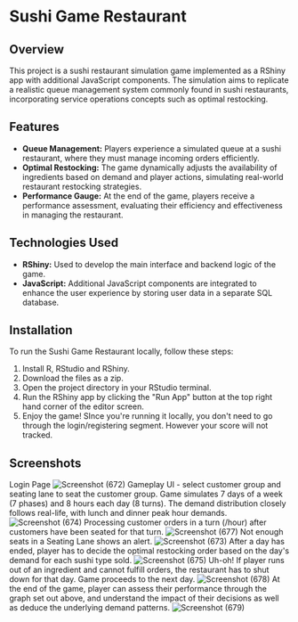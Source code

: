 # Sushi Game Restaurant

## Overview
This project is a sushi restaurant simulation game implemented as a RShiny app with additional JavaScript components. The simulation aims to replicate a realistic queue management system commonly found in sushi restaurants, incorporating service operations concepts such as optimal restocking.

## Features
- **Queue Management:** Players experience a simulated queue at a sushi restaurant, where they must manage incoming orders efficiently.
- **Optimal Restocking:** The game dynamically adjusts the availability of ingredients based on demand and player actions, simulating real-world restaurant restocking strategies.
- **Performance Gauge:** At the end of the game, players receive a performance assessment, evaluating their efficiency and effectiveness in managing the restaurant.

## Technologies Used
- **RShiny:** Used to develop the main interface and backend logic of the game.
- **JavaScript:** Additional JavaScript components are integrated to enhance the user experience by storing user data in a separate SQL database.

## Installation
To run the Sushi Game Restaurant locally, follow these steps:
1. Install R, RStudio and RShiny.
2. Download the files as a zip.
3. Open the project directory in your RStudio terminal.
4. Run the RShiny app by clicking the "Run App" button at the top right hand corner of the editor screen.
5. Enjoy the game! SInce you're running it locally, you don't need to go through the login/registering segment. However your score will not tracked.

## Screenshots
Login Page
![Screenshot (672)](https://github.com/ibra2407/sushi/assets/113652688/7a8d18a3-5ecd-4bd4-b698-6672e11ec6df)
Gameplay UI - select customer group and seating lane to seat the customer group. Game simulates 7 days of a week (7 phases) and 8 hours each day (8 turns). The demand distribution closely follows real-life, with lunch and dinner peak hour demands.
![Screenshot (674)](https://github.com/ibra2407/sushi/assets/113652688/d8b35787-eb28-4022-8243-626dccdb7933)
Processing customer orders in a turn (/hour) after customers have been seated for that turn.
![Screenshot (677)](https://github.com/ibra2407/sushi/assets/113652688/40dc3717-c6e9-4ae0-98d2-07a63bdcdba9)
Not enough seats in a Seating Lane shows an alert.
![Screenshot (673)](https://github.com/ibra2407/sushi/assets/113652688/6e2ecb6a-d691-4b3d-a9ca-fdb604e3265e)
After a day has ended, player has to decide the optimal restocking order based on the day's demand for each sushi type sold.
![Screenshot (675)](https://github.com/ibra2407/sushi/assets/113652688/37c641c8-91f3-4c34-8fc8-9883972e7ee8)
Uh-oh! If player runs out of an ingredient and cannot fulfill orders, the restaurant has to shut down for that day. Game proceeds to the next day.
![Screenshot (678)](https://github.com/ibra2407/sushi/assets/113652688/119e2b49-3a0b-4ba9-a9d5-2bdf660dc4cb)
At the end of the game, player can assess their performance through the graph set out above, and understand the impact of their decisions as well as deduce the underlying demand patterns.
![Screenshot (679)](https://github.com/ibra2407/sushi/assets/113652688/d3441657-8355-4783-bc36-0e6aafc4c7d9)



